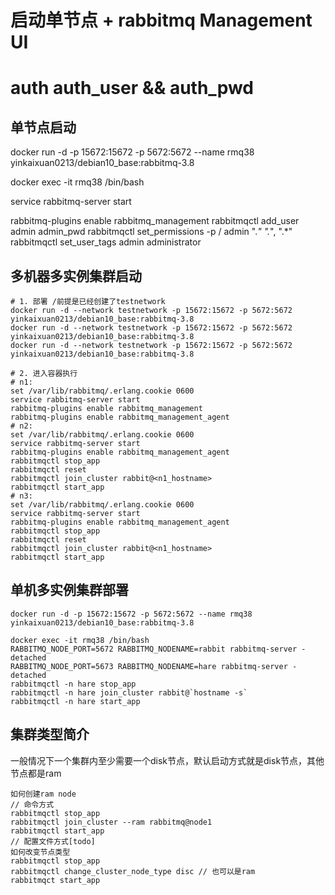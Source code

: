 # 启动单节点 + rabbitmq Management UI
# auth auth_user && auth_pwd

## 单节点启动
docker run -d -p 15672:15672 -p 5672:5672 --name rmq38 yinkaixuan0213/debian10_base:rabbitmq-3.8

docker exec -it rmq38 /bin/bash

service rabbitmq-server start

rabbitmq-plugins enable rabbitmq_management
rabbitmqctl add_user admin admin_pwd
rabbitmqctl set_permissions -p / admin ".*" ".*", ".*"
rabbitmqctl set_user_tags admin administrator 


## 多机器多实例集群启动
```
# 1. 部署 /前提是已经创建了testnetwork
docker run -d --network testnetwork -p 15672:15672 -p 5672:5672 yinkaixuan0213/debian10_base:rabbitmq-3.8
docker run -d --network testnetwork -p 15672:15672 -p 5672:5672 yinkaixuan0213/debian10_base:rabbitmq-3.8
docker run -d --network testnetwork -p 15672:15672 -p 5672:5672 yinkaixuan0213/debian10_base:rabbitmq-3.8

# 2. 进入容器执行
# n1: 
set /var/lib/rabbitmq/.erlang.cookie 0600
service rabbitmq-server start
rabbitmq-plugins enable rabbitmq_management
rabbitmq-plugins enable rabbitmq_management_agent
# n2:
set /var/lib/rabbitmq/.erlang.cookie 0600
service rabbitmq-server start
rabbitmq-plugins enable rabbitmq_management_agent
rabbitmqctl stop_app
rabbitmqctl reset
rabbitmqctl join_cluster rabbit@<n1_hostname>
rabbitmqctl start_app
# n3:
set /var/lib/rabbitmq/.erlang.cookie 0600
service rabbitmq-server start
rabbitmq-plugins enable rabbitmq_management_agent
rabbitmqctl stop_app
rabbitmqctl reset
rabbitmqctl join_cluster rabbit@<n1_hostname>
rabbitmqctl start_app
```

## 单机多实例集群部署
```
docker run -d -p 15672:15672 -p 5672:5672 --name rmq38 yinkaixuan0213/debian10_base:rabbitmq-3.8

docker exec -it rmq38 /bin/bash
RABBITMQ_NODE_PORT=5672 RABBITMQ_NODENAME=rabbit rabbitmq-server -detached
RABBITMQ_NODE_PORT=5673 RABBITMQ_NODENAME=hare rabbitmq-server -detached
rabbitmqctl -n hare stop_app
rabbitmqctl -n hare join_cluster rabbit@`hostname -s`
rabbitmqctl -n hare start_app
```

## 集群类型简介
一般情况下一个集群内至少需要一个disk节点，默认启动方式就是disk节点，其他节点都是ram
```
如何创建ram node
// 命令方式
rabbitmqctl stop_app
rabbitmqctl join_cluster --ram rabbitmq@node1
rabbitmqctl start_app
// 配置文件方式[todo]
如何改变节点类型
rabbitmqctl stop_app
rabbitmqctl change_cluster_node_type disc // 也可以是ram
rabbitmqct start_app
```
